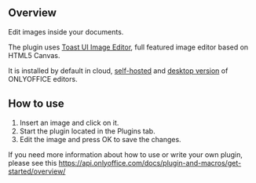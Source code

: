 ## Overview

Edit images inside your documents.

The plugin uses [Toast UI Image Editor](https://github.com/nhn/tui.image-editor), full featured image editor based on HTML5 Canvas. 

It is installed by default in cloud, [self-hosted](https://github.com/ONLYOFFICE/DocumentServer) and [desktop version](https://github.com/ONLYOFFICE/DesktopEditors) of ONLYOFFICE editors. 

## How to use

1. Insert an image and click on it.
2. Start the plugin located in the Plugins tab. 
3. Edit the image and press OK to save the changes. 

If you need more information about how to use or write your own plugin, please see this https://api.onlyoffice.com/docs/plugin-and-macros/get-started/overview/